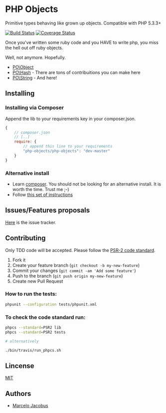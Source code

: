 # PHP Objects

Primitive types behaving like grown up objects. Compatible with PHP 5.3.3+

[![Build Status](https://travis-ci.org/mjacobus/php-objects.png?branch=master)](https://travis-ci.org/mjacobus/php-objects)
[![Coverage Status](https://coveralls.io/repos/mjacobus/php-objects/badge.png)](https://coveralls.io/r/mjacobus/php-objects)

Once you've written some ruby code and you HAVE to write php, you miss the
hell out off ruby objects.

Well, not anymore. Hopefully.

- [PO\Object](docs/Object.md)
- [PO\Hash](docs/Hash.md) - There are tons of contribuitions you can make here
- [PO\String](docs/String.md) - And here!

## Installing

### Installing via Composer
Append the lib to your requirements key in your composer.json.

```javascript
{
    // composer.json
    // [..]
    require: {
        // append this line to your requirements
        "php-objects/php-objects": "dev-master"
    }
}
```

### Alternative install
- Learn [composer](https://getcomposer.org). You should not be looking for an alternative install. It is worth the time. Trust me ;-)
- Follow [this set of instructions](#installing-via-composer)

## Issues/Features proposals

[Here](https://github.com/mjacobus/php-objects/issues) is the issue tracker.

## Contributing

Only TDD code will be accepted. Please follow the [PSR-2 code standard](https://github.com/php-fig/fig-standards/blob/master/accepted/PSR-2-coding-style-guide.md).

1. Fork it
2. Create your feature branch (`git checkout -b my-new-feature`)
3. Commit your changes (`git commit -am 'Add some feature'`)
4. Push to the branch (`git push origin my-new-feature`)
5. Create new Pull Request

### How to run the tests:

```bash
phpunit --configuration tests/phpunit.xml
```

### To check the code standard run:

```bash
phpcs --standard=PSR2 lib
phpcs --standard=PSR2 tests

# alternatively

./bin/travis/run_phpcs.sh
```

## Lincense
[MIT](MIT-LICENSE)

## Authors

- [Marcelo Jacobus](https://github.com/mjacobus)

